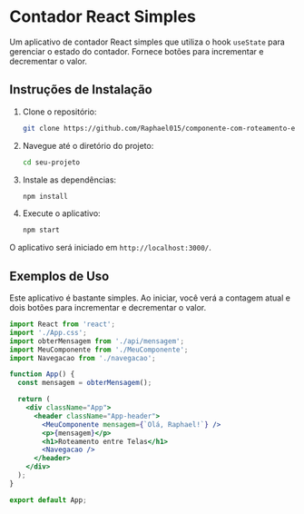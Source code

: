 # Contador React Simples

Um aplicativo de contador React simples que utiliza o hook `useState` para gerenciar o estado do contador. Fornece botões para incrementar e decrementar o valor.

## Instruções de Instalação

1. Clone o repositório:

    ```bash
    git clone https://github.com/Raphael015/componente-com-roteamento-entre-telas
    ```

2. Navegue até o diretório do projeto:

    ```bash
    cd seu-projeto
    ```

3. Instale as dependências:

    ```bash
    npm install
    ```

4. Execute o aplicativo:

    ```bash
    npm start
    ```

O aplicativo será iniciado em `http://localhost:3000/`.

## Exemplos de Uso

Este aplicativo é bastante simples. Ao iniciar, você verá a contagem atual e dois botões para incrementar e decrementar o valor.

```jsx
import React from 'react';
import './App.css';
import obterMensagem from './api/mensagem';
import MeuComponente from './MeuComponente';
import Navegacao from './navegacao';

function App() {
  const mensagem = obterMensagem();

  return (
    <div className="App">
      <header className="App-header">
        <MeuComponente mensagem={`Olá, Raphael!`} />
        <p>{mensagem}</p>
        <h1>Roteamento entre Telas</h1>
        <Navegacao />
      </header>
    </div>
  );
}

export default App;

